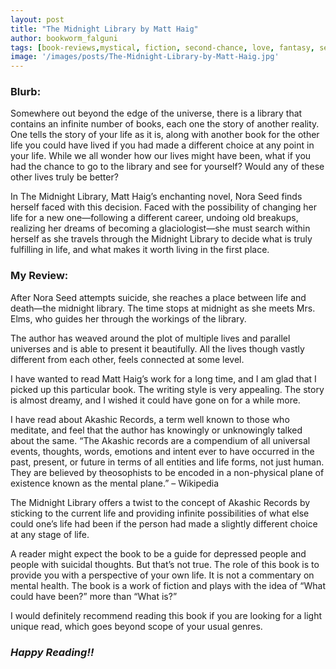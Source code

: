 ```yaml
---
layout: post
title: "The Midnight Library by Matt Haig"
author: bookworm_falguni
tags: [book-reviews,mystical, fiction, second-chance, love, fantasy, self-help, motivational, inspirational, life, death, mental-health, gratitude, dreams, success, positivity, career, family, universe, books]
image: '/images/posts/The-Midnight-Library-by-Matt-Haig.jpg'
---
```


### **Blurb:**
Somewhere out beyond the edge of the universe, there is a library that contains an infinite number of books, each one the story of another reality. One tells the story of your life as it is, along with another book for the other life you could have lived if you had made a different choice at any point in your life. While we all wonder how our lives might have been, what if you had the chance to go to the library and see for yourself? Would any of these other lives truly be better?

In The Midnight Library, Matt Haig’s enchanting novel, Nora Seed finds herself faced with this decision. Faced with the possibility of changing her life for a new one—following a different career, undoing old breakups, realizing her dreams of becoming a glaciologist—she must search within herself as she travels through the Midnight Library to decide what is truly fulfilling in life, and what makes it worth living in the first place.

### **My Review:**
After Nora Seed attempts suicide, she reaches a place between life and death—the midnight library. The time stops at midnight as she meets Mrs. Elms, who guides her through the workings of the library. 

The author has weaved around the plot of multiple lives and parallel universes and is able to present it beautifully. All the lives though vastly different from each other, feels connected at some level. 

I have wanted to read Matt Haig’s work for a long time, and I am glad that I picked up this particular book. The writing style is very appealing. The story is almost dreamy, and I wished it could have gone on for a while more.

I have read about Akashic Records, a term well known to those who meditate, and feel that the author has knowingly or unknowingly talked about the same. “The Akashic records are a compendium of all universal events, thoughts, words, emotions and intent ever to have occurred in the past, present, or future in terms of all entities and life forms, not just human. They are believed by theosophists to be encoded in a non-physical plane of existence known as the mental plane.” – Wikipedia

The Midnight Library offers a twist to the concept of Akashic Records by sticking to the current life and providing infinite possibilities of what else could one’s life had been if the person had made a slightly different choice at any stage of life.

A reader might expect the book to be a guide for depressed people and people with suicidal thoughts. But that’s not true. The role of this book is to provide you with a perspective of your own life. It is not a commentary on mental health. The book is a work of fiction and plays with the idea of “What could have been?” more than “What is?”

I would definitely recommend reading this book if you are looking for a light unique read, which goes beyond scope of your usual genres.

### ***Happy Reading!!***
